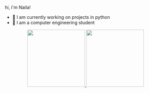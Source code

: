 hi, i'm Naila!

- 🔭 I am currently working on projects in python
- 🌱 I am a computer engineering student

<div align="center">
  <a href="https://github.com/nailasuely">
  <img height="180em" src="https://github-readme-stats.vercel.app/api?username=nailasuely&show_icons=true&theme=dracula&include_all_commits=true&count_private=true"/>
  <img height="180em" src="https://github-readme-stats.vercel.app/api/top-langs/?username=nailasuely&layout=compact&langs_count=7&theme=dracula"/>
</div>
